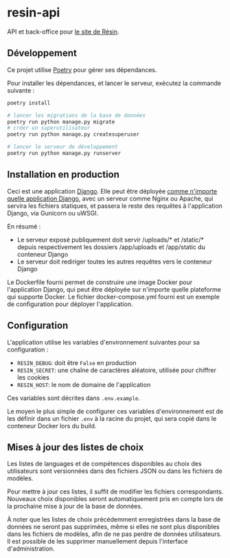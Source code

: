 # resin-api

API et back-office pour [le site de Résin](https://github.com/medialab/resin-annuaire).

## Développement

Ce projet utilise [Poetry](https://python-poetry.org/) pour gérer ses dépendances.

Pour installer les dépendances, et lancer le serveur, exécutez la commande suivante :

```bash
poetry install

# lancer les migrations de la base de données
poetry run python manage.py migrate
# créer un superutilisateur
poetry run python manage.py createsuperuser

# lancer le serveur de développement
poetry run python manage.py runserver
```

## Installation en production

Ceci est une application [Django](https://www.djangoproject.com/). Elle peut être déployée
[comme n'importe quelle application Django](https://docs.djangoproject.com/fr/5.0/howto/deployment/), avec
un serveur comme Nginx ou Apache, qui servira les fichiers statiques, et passera le reste des requêtes à
l'application Django, via Gunicorn ou uWSGI.

En résumé :
- Le serveur exposé publiquement doit servir /uploads/* et /static/* depuis
  respectivement les dossiers /app/uploads et /app/static du conteneur Django
- Le serveur doit rediriger toutes les autres requêtes vers le conteneur Django

Le Dockerfile fourni permet de construire une image Docker pour l'application Django,
qui peut être déployée sur n'importe quelle plateforme qui supporte Docker.  Le fichier
docker-compose.yml fourni est un exemple de configuration pour déployer l'application.

## Configuration

L'application utilise les variables d'environnement suivantes pour sa configuration :
* `RESIN_DEBUG`: doit être `False` en production
* `RESIN_SECRET`: une chaîne de caractères aléatoire, utilisée pour chiffrer les cookies
* `RESIN_HOST`: le nom de domaine de l'application

Ces variables sont décrites dans `.env.example`.

Le moyen le plus simple de configurer ces variables d'environnement est de les définir dans un fichier
`.env` à la racine du projet, qui sera copié dans le conteneur Docker lors du build.

## Mises à jour des listes de choix

Les listes de languages et de compétences disponibles au choix des utilisateurs
sont versionnées dans des fichiers JSON ou dans les fichiers de modèles.

Pour mettre à jour ces listes, il suffit de modifier les fichiers correspondants.
Nouveaux choix disponibles seront automatiquement pris en compte lors de la prochaine
mise à jour de la base de données.

À noter que les listes de choix précédemment enregistrées dans la base de données
ne seront pas supprimées, même si elles ne sont plus disponibles dans les fichiers
de modèles, afin de ne pas perdre de données utilisateurs.
Il est possible de les supprimer manuellement depuis l'interface d'administration.
